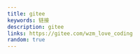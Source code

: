 ```yaml
---
title: gitee
keywords: 链接
description: gitee
links: https://gitee.com/wzm_love_coding
random: true
---
```


